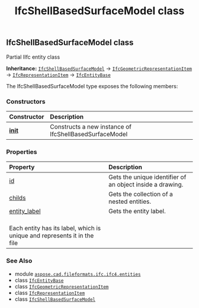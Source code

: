﻿---
title: IfcShellBasedSurfaceModel class
second_title: Aspose.CAD for Python via .NET API References
description: 
type: docs
weight: 5980
url: /python-net/aspose.cad.fileformats.ifc.ifc4.entities/ifcshellbasedsurfacemodel/
is_root: false
---

## IfcShellBasedSurfaceModel class

Partial IIfc entity class



**Inheritance:** [`IfcShellBasedSurfaceModel`](/cad/python-net/aspose.cad.fileformats.ifc.ifc4.entities/ifcshellbasedsurfacemodel) → 
[`IfcGeometricRepresentationItem`](/cad/python-net/aspose.cad.fileformats.ifc.ifc4.entities/ifcgeometricrepresentationitem) → 
[`IfcRepresentationItem`](/cad/python-net/aspose.cad.fileformats.ifc.ifc4.entities/ifcrepresentationitem) → 
[`IfcEntityBase`](/cad/python-net/aspose.cad.fileformats.ifc/ifcentitybase)



The IfcShellBasedSurfaceModel type exposes the following members:

### Constructors
| Constructor | Description |
| :- | :- |
| [__init__](/cad/python-net/aspose.cad.fileformats.ifc.ifc4.entities/ifcshellbasedsurfacemodel/__init__/#) | Constructs a new instance of IfcShellBasedSurfaceModel |


### Properties
| Property | Description |
| :- | :- |
| [id](/cad/python-net/aspose.cad.fileformats.ifc.ifc4.entities/ifcshellbasedsurfacemodel/id) | Gets the unique identifier of an object inside a drawing. |
| [childs](/cad/python-net/aspose.cad.fileformats.ifc.ifc4.entities/ifcshellbasedsurfacemodel/childs) | Gets the collection of a nested entities. |
| [entity_label](/cad/python-net/aspose.cad.fileformats.ifc.ifc4.entities/ifcshellbasedsurfacemodel/entity_label) | Gets the entity label.<br/>Each entity has its label, which is unique and represents it in the file |



### See Also
* module [`aspose.cad.fileformats.ifc.ifc4.entities`](..)
* class [`IfcEntityBase`](/cad/python-net/aspose.cad.fileformats.ifc/ifcentitybase)
* class [`IfcGeometricRepresentationItem`](/cad/python-net/aspose.cad.fileformats.ifc.ifc4.entities/ifcgeometricrepresentationitem)
* class [`IfcRepresentationItem`](/cad/python-net/aspose.cad.fileformats.ifc.ifc4.entities/ifcrepresentationitem)
* class [`IfcShellBasedSurfaceModel`](/cad/python-net/aspose.cad.fileformats.ifc.ifc4.entities/ifcshellbasedsurfacemodel)
